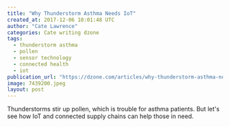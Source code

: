 ```yaml
---
title: "Why Thunderstorm Asthma Needs IoT"
created_at: 2017-12-06 10:01:48 UTC
author: "Cate Lawrence"
categories: Cate writing dzone
tags: 
  - thunderstorm asthma
  - pollen
  - sensor technology
  - connected health
  - iot
publication_url: "https://dzone.com/articles/why-thunderstorm-asthma-needs-iot"
image: 7439200.jpeg
layout: post
---
```

Thunderstorms stir up pollen, which is trouble for asthma patients. But let's see how IoT and connected supply chains can help those in need.

